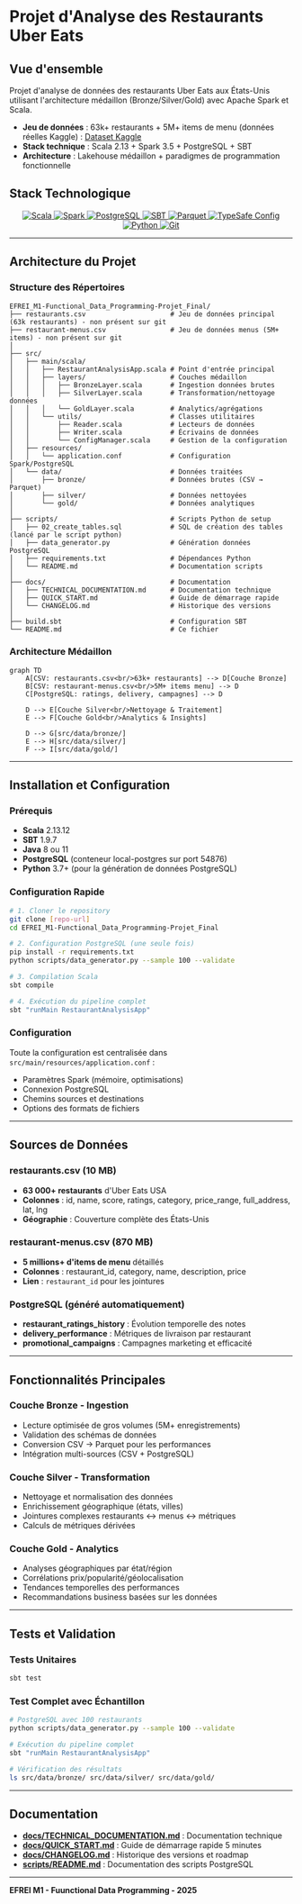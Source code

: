 # Projet d'Analyse des Restaurants Uber Eats

## Vue d'ensemble

Projet d'analyse de données des restaurants Uber Eats aux États-Unis utilisant l'architecture médaillon (Bronze/Silver/Gold) avec Apache Spark et Scala.

- **Jeu de données** : 63k+ restaurants + 5M+ items de menu (données réelles Kaggle) : [Dataset Kaggle](https://www.kaggle.com/datasets/ahmedshahriarsakib/uber-eats-usa-restaurants-menus/data) 
- **Stack technique** : Scala 2.13 + Spark 3.5 + PostgreSQL + SBT  
- **Architecture** : Lakehouse médaillon + paradigmes de programmation fonctionnelle

## Stack Technologique

<div align="center">

<a href="https://scala-lang.org/">
  <img src="https://img.shields.io/badge/Language-Scala%202.13-red?logo=scala&style=for-the-badge" alt="Scala"/>
</a>
<a href="https://spark.apache.org/">
  <img src="https://img.shields.io/badge/Processing-Spark%203.5-orange?logo=apache-spark&style=for-the-badge" alt="Spark"/>
</a>
<a href="https://www.postgresql.org/">
  <img src="https://img.shields.io/badge/Database-PostgreSQL-blue?logo=postgresql&style=for-the-badge" alt="PostgreSQL"/>
</a>
<a href="https://www.scala-sbt.org/">
  <img src="https://img.shields.io/badge/Build-SBT-darkgreen?style=for-the-badge" alt="SBT"/>
</a>

<a href="https://parquet.apache.org/">
  <img src="https://img.shields.io/badge/Format-Parquet-blue?style=for-the-badge" alt="Parquet"/>
</a>
<a href="https://github.com/lightbend/config">
  <img src="https://img.shields.io/badge/Config-TypeSafe-purple?style=for-the-badge" alt="TypeSafe Config"/>
</a>
<a href="https://www.python.org/">
  <img src="https://img.shields.io/badge/Scripts-Python%203.7+-yellow?logo=python&style=for-the-badge" alt="Python"/>
</a>
<a href="https://git-scm.com/">
  <img src="https://img.shields.io/badge/VCS-Git-black?logo=git&style=for-the-badge" alt="Git"/>
</a>

</div>

---

## Architecture du Projet

### Structure des Répertoires
```
EFREI_M1-Functional_Data_Programming-Projet_Final/
├── restaurants.csv                     # Jeu de données principal (63k restaurants) - non présent sur git
├── restaurant-menus.csv                # Jeu de données menus (5M+ items) - non présent sur git
│
├── src/
│   ├── main/scala/
│   │   ├── RestaurantAnalysisApp.scala # Point d'entrée principal
│   │   ├── layers/                     # Couches médaillon
│   │   │   ├── BronzeLayer.scala       # Ingestion données brutes
│   │   │   ├── SilverLayer.scala       # Transformation/nettoyage données
│   │   │   └── GoldLayer.scala         # Analytics/agrégations
│   │   └── utils/                      # Classes utilitaires
│   │       ├── Reader.scala            # Lecteurs de données 
│   │       ├── Writer.scala            # Écrivains de données
│   │       └── ConfigManager.scala     # Gestion de la configuration
│   ├── resources/
│   │   └── application.conf            # Configuration Spark/PostgreSQL
│   └── data/                           # Données traitées
│       ├── bronze/                     # Données brutes (CSV → Parquet)
│       ├── silver/                     # Données nettoyées
│       └── gold/                       # Données analytiques
│
├── scripts/                            # Scripts Python de setup
│   ├── 02_create_tables.sql            # SQL de création des tables (lancé par le script python)
│   ├── data_generator.py               # Génération données PostgreSQL
│   ├── requirements.txt                # Dépendances Python
│   └── README.md                       # Documentation scripts
│
├── docs/                               # Documentation
│   ├── TECHNICAL_DOCUMENTATION.md      # Documentation technique
│   ├── QUICK_START.md                  # Guide de démarrage rapide
│   └── CHANGELOG.md                    # Historique des versions
│
├── build.sbt                           # Configuration SBT
└── README.md                           # Ce fichier
```

### Architecture Médaillon

```mermaid
graph TD
    A[CSV: restaurants.csv<br/>63k+ restaurants] --> D[Couche Bronze]
    B[CSV: restaurant-menus.csv<br/>5M+ items menu] --> D
    C[PostgreSQL: ratings, delivery, campagnes] --> D
    
    D --> E[Couche Silver<br/>Nettoyage & Traitement]
    E --> F[Couche Gold<br/>Analytics & Insights]
    
    D --> G[src/data/bronze/]
    E --> H[src/data/silver/]
    F --> I[src/data/gold/]
```

---

## Installation et Configuration

### Prérequis
- **Scala** 2.13.12
- **SBT** 1.9.7  
- **Java** 8 ou 11
- **PostgreSQL** (conteneur local-postgres sur port 54876)
- **Python** 3.7+ (pour la génération de données PostgreSQL)

### Configuration Rapide
```bash
# 1. Cloner le repository
git clone [repo-url]
cd EFREI_M1-Functional_Data_Programming-Projet_Final

# 2. Configuration PostgreSQL (une seule fois)
pip install -r requirements.txt
python scripts/data_generator.py --sample 100 --validate

# 3. Compilation Scala
sbt compile

# 4. Exécution du pipeline complet
sbt "runMain RestaurantAnalysisApp"
```

### Configuration
Toute la configuration est centralisée dans `src/main/resources/application.conf` :
- Paramètres Spark (mémoire, optimisations)
- Connexion PostgreSQL 
- Chemins sources et destinations
- Options des formats de fichiers

---

## Sources de Données

### restaurants.csv (10 MB)
- **63 000+ restaurants** d'Uber Eats USA
- **Colonnes** : id, name, score, ratings, category, price_range, full_address, lat, lng
- **Géographie** : Couverture complète des États-Unis

### restaurant-menus.csv (870 MB)
- **5 millions+ d'items de menu** détaillés
- **Colonnes** : restaurant_id, category, name, description, price
- **Lien** : `restaurant_id` pour les jointures

### PostgreSQL (généré automatiquement)
- **restaurant_ratings_history** : Évolution temporelle des notes
- **delivery_performance** : Métriques de livraison par restaurant
- **promotional_campaigns** : Campagnes marketing et efficacité

---

## Fonctionnalités Principales

### Couche Bronze - Ingestion
- Lecture optimisée de gros volumes (5M+ enregistrements)
- Validation des schémas de données
- Conversion CSV → Parquet pour les performances
- Intégration multi-sources (CSV + PostgreSQL)

### Couche Silver - Transformation
- Nettoyage et normalisation des données
- Enrichissement géographique (états, villes)
- Jointures complexes restaurants ↔ menus ↔ métriques
- Calculs de métriques dérivées

### Couche Gold - Analytics
- Analyses géographiques par état/région
- Corrélations prix/popularité/géolocalisation
- Tendances temporelles des performances
- Recommandations business basées sur les données

---

## Tests et Validation

### Tests Unitaires
```bash
sbt test
```

### Test Complet avec Échantillon
```bash
# PostgreSQL avec 100 restaurants
python scripts/data_generator.py --sample 100 --validate

# Exécution du pipeline complet
sbt "runMain RestaurantAnalysisApp"

# Vérification des résultats
ls src/data/bronze/ src/data/silver/ src/data/gold/
```

---

## Documentation

- **[docs/TECHNICAL_DOCUMENTATION.md](docs/TECHNICAL_DOCUMENTATION.md)** : Documentation technique
- **[docs/QUICK_START.md](docs/QUICK_START.md)** : Guide de démarrage rapide 5 minutes
- **[docs/CHANGELOG.md](docs/CHANGELOG.md)** : Historique des versions et roadmap
- **[scripts/README.md](scripts/README.md)** : Documentation des scripts PostgreSQL

---

**EFREI M1 - Fuunctional Data Programming - 2025**
